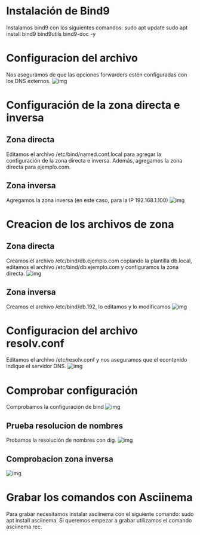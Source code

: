 # Instalación de Bind9
Instalamos bind9  con los siguientes comandos:
sudo apt update
sudo apt install bind9 bind9utils bind9-doc -y


# Configuracion del archivo
Nos aseguramos de que las opciones forwarders estén configuradas con los DNS externos.
![img](https://github.com/jotade9/Despliegue/blob/main/Despliegue/DNS/Configuracion%20dle%20archivo.png)

# Configuración de la zona directa e inversa

## Zona directa
Editamos el archivo /etc/bind/named.conf.local para agregar la configuración de la zona directa e inversa. Además, agregamos la zona directa para ejemplo.com.

## Zona inversa
Agregamos la zona inversa (en este caso, para la IP 192.168.1.100)
![img](https://github.com/jotade9/Despliegue/blob/main/Despliegue/DNS/Zona%20directa%20e%20inversa.png)

# Creacion de los archivos de zona

## Zona directa
Creamos el archivo /etc/bind/db.ejemplo.com copiando la plantilla db.local, editamos el archivo /etc/bind/db.ejemplo.com y configuramos la zona directa.
![img](https://github.com/jotade9/Despliegue/blob/main/Despliegue/DNS/Zona%20directa.png)

## Zona inversa
Creamos el archivo /etc/bind/db.192, lo editamos y lo modificamos
![img](https://github.com/jotade9/Despliegue/blob/main/Despliegue/DNS/Zona%20inversa.png)

# Configuracion del archivo resolv.conf
Editamos el archivo /etc/resolv.conf y nos aseguramos que el econtenido indique el servidor DNS.
![img](https://github.com/jotade9/Despliegue/blob/main/Despliegue/DNS/Config%20archivo%20resolv.conf.png)

# Comprobar configuración
Comprobamos la configuración de bind 
![img](https://github.com/jotade9/Despliegue/blob/main/Despliegue/DNS/Comprobar%20y%20reiniciar.png)

## Prueba resolucion de nombres
Probamos la resolución de nombres con dig.
![img](https://github.com/jotade9/Despliegue/blob/main/Despliegue/DNS/Comprobacion%20resolucion%20de%20nombres.png)

## Comprobacion zona inversa
![img](https://github.com/jotade9/Despliegue/blob/main/Despliegue/DNS/Comprobamos%20zona%20inversa.png)

# Grabar los comandos con Asciinema
Para grabar necesitamos instalar asciinema con el siguiente comando: sudo apt install asciinema. Si queremos empezar a grabar utilizamos el comando asciinema rec.



